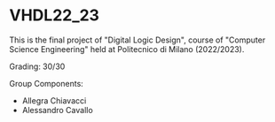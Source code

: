 # VHDL22_23
This is the final project of "Digital Logic Design", course of "Computer Science Engineering" held at Politecnico di Milano (2022/2023).                                         

Grading: 30/30                                                                      

Group Components:
- Allegra Chiavacci
- Alessandro Cavallo
